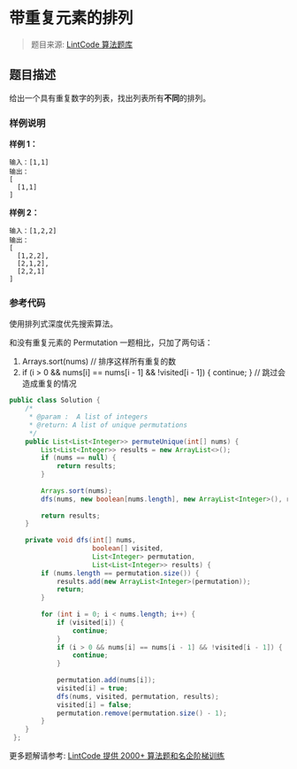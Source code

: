 # 带重复元素的排列
 > 题目来源: [LintCode 算法题库](https://www.lintcode.com/problem/permutations-ii/?utm_source=sc-github-wzz)
 ## 题目描述
 给出一个具有重复数字的列表，找出列表所有**不同**的排列。
 ### 样例说明
 **样例 1：**
```
输入：[1,1]
输出：
[
  [1,1]
]
```
**样例 2：**
```
输入：[1,2,2]
输出：
[
  [1,2,2],
  [2,1,2],
  [2,2,1]
]
```
 ### 参考代码
 使用排列式深度优先搜索算法。

和没有重复元素的 Permutation 一题相比，只加了两句话：

1. Arrays.sort(nums)  // 排序这样所有重复的数
2. if (i > 0 && nums[i] == nums[i - 1] && !visited[i - 1]) { continue; } // 跳过会造成重复的情况
```java
public class Solution {
    /*
     * @param :  A list of integers
     * @return: A list of unique permutations
     */
    public List<List<Integer>> permuteUnique(int[] nums) {
        List<List<Integer>> results = new ArrayList<>();
        if (nums == null) {
            return results;
        }
        
        Arrays.sort(nums);
        dfs(nums, new boolean[nums.length], new ArrayList<Integer>(), results);
        
        return results;
    }
    
    private void dfs(int[] nums,
                     boolean[] visited,
                     List<Integer> permutation,
                     List<List<Integer>> results) {
        if (nums.length == permutation.size()) {
            results.add(new ArrayList<Integer>(permutation));
            return;
        }
        
        for (int i = 0; i < nums.length; i++) {
            if (visited[i]) {
                continue;
            }
            if (i > 0 && nums[i] == nums[i - 1] && !visited[i - 1]) {
                continue;
            }
            
            permutation.add(nums[i]);
            visited[i] = true;
            dfs(nums, visited, permutation, results);
            visited[i] = false;
            permutation.remove(permutation.size() - 1);
        }
    }
 };
```
 更多题解请参考: [LintCode 提供 2000+ 算法题和名企阶梯训练](https://www.lintcode.com/problem/?utm_source=sc-github-wzz)